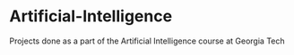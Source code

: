 # Artificial-Intelligence
Projects done as a part of the Artificial Intelligence course at Georgia Tech
